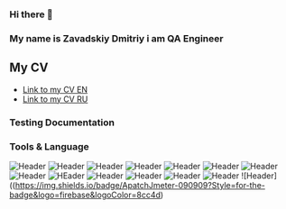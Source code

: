 ### Hi there 👋
### My name is Zavadskiy Dmitriy i am QA Engineer

<!--
**D1ma665/D1ma665** is a ✨ _special_ ✨ repository because its `README.md` (this file) appears on your GitHub profile.

Here are some ideas to get you started:


-->


## My CV
- [Link to my CV EN](https://drive.google.com/file/d/1D1uesBBBlOP7PXcwCNB1x8WjIzMG_Ge1/view?usp=share_link)
- [Link to my CV RU](https://drive.google.com/file/d/1yJbmdPpexFfjYWcCy73oBKYgQ-NNJAN0/view?usp=sharing)
### Testing Documentation
<!--
- [Check lists]()
- [Bug reports]()
- [SQL]()
-->

### Tools & Language
![Header](https://img.shields.io/badge/Jira-090909?Style=for-the-badge&logo=jira&logoColor=136be1)
![Header](https://img.shields.io/badge/Postman-090909?Style=for-the-badge&logo=postman&logoColor=f76935)
![Header](https://img.shields.io/badge/Github-090909?Style=for-the-badge&logo=github&logoColor=8cg4d7)
![Header](https://img.shields.io/badge/CharlesProxy-090909?Style=for-the-badge&logo=charlesproxy&logoColor=8cc4d7)
![Header](https://img.shields.io/badge/Xcode-090909?Style=for-the-badge&logo=xcode&logoColor=8cc4d)
![Header](https://img.shields.io/badge/Graylog-090909?Style=for-the-badge&logo=graylog&logoColor=84d7)
![Header](https://img.shields.io/badge/DevTooLS-090909?Style=for-the-badge&logo=googlechrome&logoColor=2677f2)
![Header](https://img.shields.io/badge/Figma-090909?Style=for-the-badge&logo=figma&logoColor=fd5fa6)
![HEader](https://img.shields.io/badge/QASE-090909?Style=for-the-badge&logo=qase&logoColor=8cc4d7)
![Header](https://img.shields.io/badge/TestRail-090909?Style=for-the-badge&logo=testrail&logoColor=71b556)
![Header](https://img.shields.io/badge/Jenkins-090909?Style=for-the-badge&logo=jenkins&logoColor=f7f7f7)
![Header](https://img.shields.io/badge/MySQL-090909?Style=for-the-badge&logo=mysql&logoColor=8cc4d7)
![Header](https://img.shields.io/badge/FirebaseConsole-090909?Style=for-the-badge&logo=firebase&logoColor=8cc4d)
![Header]((https://img.shields.io/badge/ApatchJmeter-090909?Style=for-the-badge&logo=firebase&logoColor=8cc4d)
